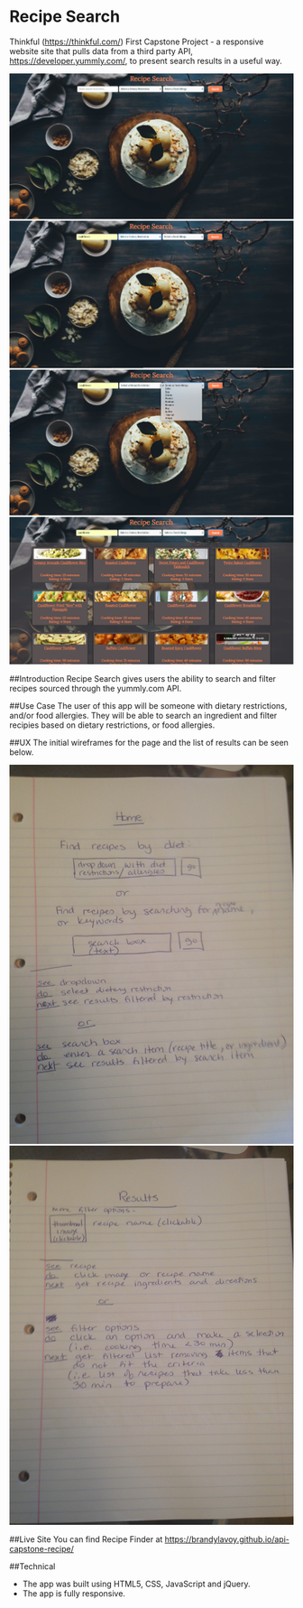 # Recipe Search
Thinkful (https://thinkful.com/) First Capstone Project - a responsive website site that pulls data from a third party API, https://developer.yummly.com/, to present search results in a useful way.

![Screenshot Home](https://github.com/brandylavoy/api-capstone-recipe/blob/master/home.png)
![Screenshot Search](https://github.com/brandylavoy/api-capstone-recipe/blob/master/search.png)
![Screenshot Dropdown](https://github.com/brandylavoy/api-capstone-recipe/blob/master/dropdown.png)
![Screenshot Results](https://github.com/brandylavoy/api-capstone-recipe/blob/master/results.png)

##Introduction
Recipe Search gives users the ability to search and filter recipes sourced through the yummly.com API.

##Use Case
The user of this app will be someone with dietary restrictions, and/or food allergies. They will be able to search an ingredient and filter recipies based on dietary restrictions, or food allergies.

##UX
The initial wireframes for the page and the list of results can be seen below.

![Home Page Wire Frame](https://github.com/brandylavoy/api-capstone-recipe/blob/master/api-capstone-recipe-home.JPG)
![Results Wire Frame](https://github.com/brandylavoy/api-capstone-recipe/blob/master/api-capstone-recipe-results.JPG)

##Live Site
You can find Recipe Finder at https://brandylavoy.github.io/api-capstone-recipe/


##Technical
* The app was built using HTML5, CSS, JavaScript and jQuery.
* The app is fully responsive.

